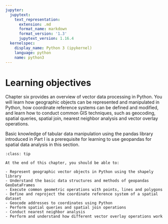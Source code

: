 ```yaml
---
jupyter:
  jupytext:
    text_representation:
      extension: .md
      format_name: markdown
      format_version: '1.3'
      jupytext_version: 1.16.4
  kernelspec:
    display_name: Python 3 (ipykernel)
    language: python
    name: python3
---
```


<!-- #region editable=true slideshow={"slide_type": ""} tags=["learning_objectives"] -->
# Learning objectives
<!-- #endregion -->

<!-- #region editable=true slideshow={"slide_type": ""} -->
Chapter six provides an overview of vector data processing in Python. You will learn how geographic objects can be represented and manipulated in Python, how coordinate reference systems can be defined and modified, and learn how to conduct common GIS techniques, such as geocoding, spatial queries, spatial join, nearest neighbor analysis and vector overlay operations. 

Basic knowledge of tabular data manipulation using the pandas library introduced in Part I is a prerequisite for learning to use geopandas for spatial data analysis in this section.
<!-- #endregion -->

<!-- #region editable=true slideshow={"slide_type": ""} tags=["lo_box"] -->
```{admonition} Learning objectives
:class: tip

At the end of this chapter, you should be able to:

- Represent geographic vector objects in Python using the shapely library
- Understand the basic data structures and methods of geopandas GeoDataFrames
- Execute common geometric operations with points, lines and polygons
- Define and reproject the coordinate reference system of a spatial dataset
- Geocode addresses to coordinates using Python
- Perform spatial queries and spatial join operations
- Conduct nearest neighbor analysis
- Perform and understand how different vector overlay operations work

```
<!-- #endregion -->
